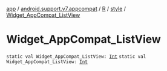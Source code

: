 [app](../../../index.md) / [android.support.v7.appcompat](../../index.md) / [R](../index.md) / [style](index.md) / [Widget_AppCompat_ListView](./-widget_-app-compat_-list-view.md)

# Widget_AppCompat_ListView

`static val Widget_AppCompat_ListView: `[`Int`](https://kotlinlang.org/api/latest/jvm/stdlib/kotlin/-int/index.html)
`static val Widget_AppCompat_ListView: `[`Int`](https://kotlinlang.org/api/latest/jvm/stdlib/kotlin/-int/index.html)